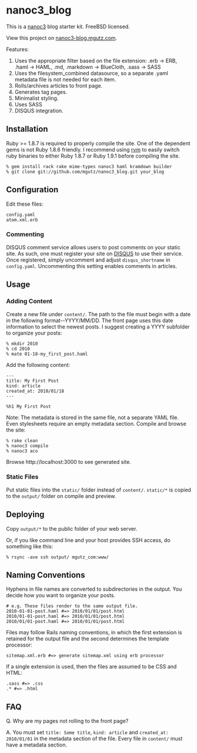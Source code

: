 # nanoc3_blog

This is a [nanoc3](http://nanoc.stoneship.org/) blog starter kit. FreeBSD licensed.

View this project on [nanoc3-blog.mgutz.com](http://nanoc3-blog.mgutz.com/).

Features:

1. Uses the appropriate filter based on the file extension: .erb -> ERB, .haml -> HAML, .md, .markdown -> BlueCloth, .sass -> SASS
2. Uses the filesystem\_combined datasource, so a separate .yaml metadata file is not needed for each item.
3. Rolls/archives articles to front page.
4. Generates tag pages.
5. Minimalist styling.
6. Uses SASS
7. DISQUS integration.


## Installation

Ruby >= 1.8.7 is required to properly compile the site. One of the dependent gems is not Ruby 1.8.6 friendly. I recommend using [rvm](http://rvm.beginrescueend.com/) to easily switch ruby binaries to either Ruby 1.8.7 or Ruby 1.9.1 before compiling the site.

    % gem install rack rake mime-types nanoc3 haml kramdown builder
    % git clone git://github.com/mgutz/nanoc3_blog.git your_blog


## Configuration

Edit these files:

    config.yaml
    atom.xml.erb

### Commenting

DISQUS comment service allows users to post comments on your static site. As such, one must register your site on [DISQUS](http://disqus.com) to
use their service. Once registered, simply uncomment and adjust `disqus_shortname` in `config.yaml`. Uncommenting this setting
enables comments in articles.


## Usage

### Adding Content

Create a new file under `content/`. The path to the file must begin with a date in the following format--YYYY/MM/DD. The
front page uses this date information to select the newest posts. I suggest creating a YYYY subfolder to organize
your posts:

    % mkdir 2010
    % cd 2010
    % mate 01-18-my_first_post.haml

Add the following content:

    ---
    title: My First Post
    kind: article
    created_at: 2010/01/18
    ---
    
    %h1 My First Post

Note: The metadata is stored in the same file, not a separate YAML file. Even stylesheets require an empty metadata
section. Compile and browse the site:

    % rake clean 
    % nanoc3 compile
    % nanoc3 aco

Browse http://localhost:3000 to see generated site.


### Static Files

Put static files into the `static/` folder instead of `content/`. `static/*` is copied to the `output/` folder on compile and preview.


## Deploying

Copy `output/*` to the public folder of your web server.

Or, if you like command line and your host provides SSH access, do something like this:

    % rsync -ave ssh output/ mgutz_com:www/
  

## Naming Conventions

Hyphens in file names are converted to subdirectories in the output. You decide how you want to organize
your posts. 

    # e.g. These files render to the same output file.
    2010-01-01-post.haml #=> 2010/01/01/post.html
    2010/01-01-post.haml #=> 2010/01/01/post.html
    2010/01/01-post.haml #=> 2010/01/01/post.html
   
Files may follow Rails naming conventions, in which the first extension is retained for the output file
and the second determines the template processor:

    sitemap.xml.erb #=> generate sitemap.xml using erb processor
   
If a single extension is used, then the files are assumed to be CSS and HTML:
   
    .sass #=> .css
    .* #=> .html


## FAQ

Q. Why are my pages not rolling to the front page?

A. You must set `title: Some title`, `kind: article` and `created_at: 2010/01/01` in the metadata section of the file.
Every file in `content/` must have a metadata section.
